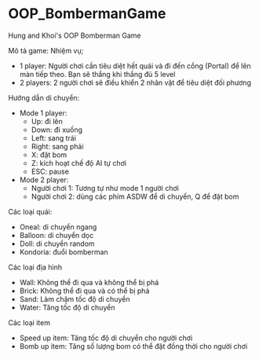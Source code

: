 # OOP_BombermanGame
Hung and Khoi's OOP Bomberman Game

Mô tả game:
Nhiệm vụ;
- 1 player: Người chơi cần tiêu diệt hết quái và đi đến cổng (Portal) để lên màn tiếp theo. Bạn sẽ thắng khi thắng đủ 5 level
- 2 players: 2 người chơi sẽ điều khiển 2 nhân vật để tiêu diệt đối phương

Hướng dẫn di chuyển:
- Mode 1 player:
    - Up: đi lên
    - Down: đi xuống
    - Left: sang trái
    - Right: sang phải
    - X: đặt bom
    - Z: kích hoạt chế độ AI tự chơi
    - ESC: pause
- Mode 2 player:
    - Người chơi 1: Tương tự như mode 1 người chơi
    - Người chơi 2: dùng các phím ASDW để di chuyển, Q để đặt bom

Các loại quái:
- Oneal: di chuyển ngang
- Balloon: di chuyển dọc
- Doll: di chuyển random
- Kondoria: đuổi bomberman

Các loại địa hình
- Wall: Không thể đi qua và không thể bị phá
- Brick: Không thể đi qua và có thể bị phá
- Sand: Làm chậm tốc độ di chuyển
- Water: Tăng tốc độ di chuyển

Các loại item
- Speed up item: Tăng tốc độ di chuyển cho người chơi
- Bomb up item: Tăng số lượng bom có thể đặt đồng thời cho người chơi